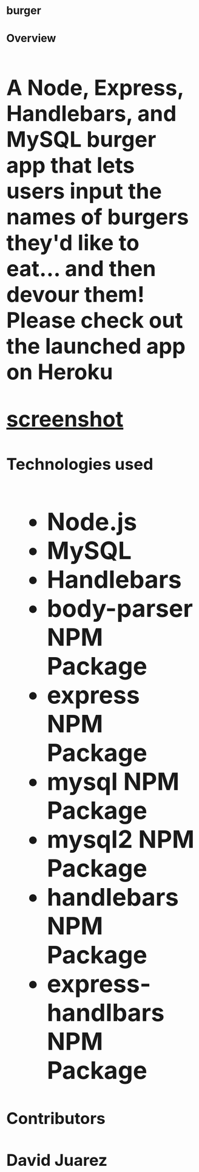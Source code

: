 # burger

<strong><h1>Overview<h1></strong>

<p>A Node, Express, Handlebars, and MySQL burger app that lets users input the names of burgers they'd like to eat... and then devour them! Please check out the launched app on Heroku </p>
<link href=https://fast-bastion-84994.herokuapp.com/>

[screenshot]("public/assets/css/img/burger.png")

<strong><h2>Technologies used<h2></strong>
<ul>
<li>Node.js</li>
<li>MySQL</li>
<li>Handlebars</li> 
<li>body-parser NPM Package</li> 
<li>express NPM Package</li>
<li>mysql NPM Package</li>
<li>mysql2 NPM Package</li> 
<li>handlebars NPM Package </li> 
<li>express-handlbars NPM Package</li>  
</ul>

<strong><h4>Contributors<h4></strong>
David Juarez